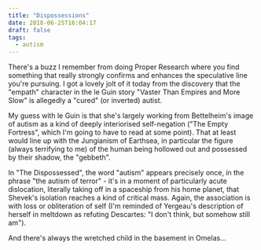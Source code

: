 ```yaml
---
title: "Dispossessions"
date: 2018-06-25T16:04:17 
draft: false
tags:
  - autism
---
```

There's a buzz I remember from doing Proper Research where you find something that really strongly confirms and enhances the speculative line you're pursuing. I got a lovely jolt of it today from the discovery that the "empath" character in the le Guin story "Vaster Than Empires and More Slow" is allegedly a "cured" (or inverted) autist.

My guess with le Guin is that she's largely working from Bettelheim's image of autism as a kind of deeply interiorised self-negation ("The Empty Fortress", which I'm going to have to read at some point). That at least would line up with the Jungianism of Earthsea, in particular the figure (always terrifying to me) of the human being hollowed out and possessed by their shadow, the "gebbeth".

In "The Dispossessed", the word "autism" appears precisely once, in the phrase "the autism of terror" - it's in a moment of particularly acute dislocation, literally taking off in a spaceship from his home planet, that Shevek's isolation reaches a kind of critical mass. Again, the association is with loss or obliteration of self (I'm reminded of Yergeau's description of herself in meltdown as refuting Descartes: "I don't think, but somehow still am").

And there's always the wretched child in the basement in Omelas...

